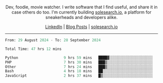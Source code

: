 <p align="center">Dev, foodie, movie watcher. I write software that I find useful, and share it in case others do too. I'm currently building <a href="https://solesearch.io">solesearch.io</a>, a platform for sneakerheads and developers alike.</p>
<p align="center">
  <a href="https://www.linkedin.com/in/peter-rauscher">LinkedIn</a>
  |
  <a href="https://dev.to/peterrauscher">Blog Posts</a>
  |
  <a href="https://solesearch.io">solesearch.io</a>
</p>
<hr/>
<!--START_SECTION:waka-->

```python
From: 29 August 2024 - To: 28 September 2024

Total Time: 47 hrs 12 mins

Python                     9 hrs 59 mins   ████▓░░░░░░░░░░░░░░░░░░░░   18.29 %
PHP                        7 hrs 30 mins   ███▒░░░░░░░░░░░░░░░░░░░░░   13.76 %
Other                      7 hrs 24 mins   ███▒░░░░░░░░░░░░░░░░░░░░░   13.57 %
Bash                       4 hrs 18 mins   ██░░░░░░░░░░░░░░░░░░░░░░░   07.89 %
JavaScript                 2 hrs 37 mins   █▒░░░░░░░░░░░░░░░░░░░░░░░   04.81 %
```

<!--END_SECTION:waka-->
